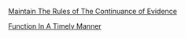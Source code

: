 [Maintain The Rules of The Continuance of Evidence](Maintain-The-Rules-of-The-Continuance-of-Evidence)

[Function In A Timely Manner](Function-In-A-Timely-Manner)
